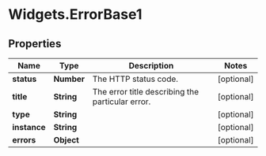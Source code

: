 # Widgets.ErrorBase1

## Properties
Name | Type | Description | Notes
------------ | ------------- | ------------- | -------------
**status** | **Number** | The HTTP status code.  | [optional] 
**title** | **String** | The error title describing the particular error.  | [optional] 
**type** | **String** |  | [optional] 
**instance** | **String** |  | [optional] 
**errors** | **Object** |  | [optional] 
